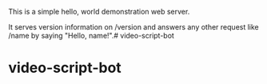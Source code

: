 This is a simple hello, world demonstration web server.

It serves version information on /version and answers any other request like /name by saying "Hello, name!".# video-script-bot
# video-script-bot
